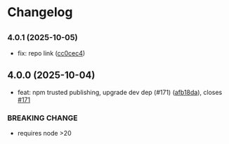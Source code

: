 # Changelog

## <small>4.0.1 (2025-10-05)</small>

* fix: repo link ([cc0cec4](https://github.com/scttcper/ts-gaussian/commit/cc0cec4))

## 4.0.0 (2025-10-04)

* feat: npm trusted publishing, upgrade dev dep (#171) ([afb18da](https://github.com/scttcper/ts-gaussian/commit/afb18da)), closes [#171](https://github.com/scttcper/ts-gaussian/issues/171)


### BREAKING CHANGE

* requires node >20
